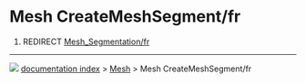 # Mesh CreateMeshSegment/fr
1.  REDIRECT [Mesh\_Segmentation/fr](Mesh_Segmentation/fr.md)



---
![](images/Right_arrow.png) [documentation index](../README.md) > [Mesh](Mesh_Workbench.md) > Mesh CreateMeshSegment/fr
